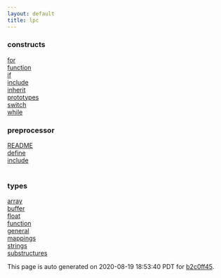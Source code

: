 ```yaml
---
layout: default
title: lpc
---
```



### constructs

<div class='container'>
<div class='row'>
<div class='col-sm-3'>
<div><a href='constructs/for.html'>for</a></div>
</div>
<div class='col-sm-3'>
<div><a href='constructs/function.html'>function</a></div>
</div>
<div class='col-sm-3'>
<div><a href='constructs/if.html'>if</a></div>
</div>
<div class='col-sm-3'>
<div><a href='constructs/include.html'>include</a></div>
</div>
</div>
<div class='row'>
<div class='col-sm-3'>
<div><a href='constructs/inherit.html'>inherit</a></div>
</div>
<div class='col-sm-3'>
<div><a href='constructs/prototypes.html'>prototypes</a></div>
</div>
<div class='col-sm-3'>
<div><a href='constructs/switch.html'>switch</a></div>
</div>
<div class='col-sm-3'>
<div><a href='constructs/while.html'>while</a></div>
</div>
</div>
</div>

### preprocessor

<div class='container'>
<div class='row'>
<div class='col-sm-3'>
<div><a href='preprocessor/README.html'>README</a></div>
</div>
<div class='col-sm-3'>
<div><a href='preprocessor/define.html'>define</a></div>
</div>
<div class='col-sm-3'>
<div><a href='preprocessor/include.html'>include</a></div>
</div>
<div>&nbsp;</div>
</div>
</div>

### types

<div class='container'>
<div class='row'>
<div class='col-sm-3'>
<div><a href='types/array.html'>array</a></div>
</div>
<div class='col-sm-3'>
<div><a href='types/buffer.html'>buffer</a></div>
</div>
<div class='col-sm-3'>
<div><a href='types/float.html'>float</a></div>
</div>
<div class='col-sm-3'>
<div><a href='types/function.html'>function</a></div>
</div>
</div>
<div class='row'>
<div class='col-sm-3'>
<div><a href='types/general.html'>general</a></div>
</div>
<div class='col-sm-3'>
<div><a href='types/mappings.html'>mappings</a></div>
</div>
<div class='col-sm-3'>
<div><a href='types/strings.html'>strings</a></div>
</div>
<div class='col-sm-3'>
<div><a href='types/substructures.html'>substructures</a></div>
</div>
</div>
</div>



This page is auto generated on 2020-08-19 18:53:40 PDT for [b2c0ff45](https://github.com/fluffos/fluffos/tree/b2c0ff45).


